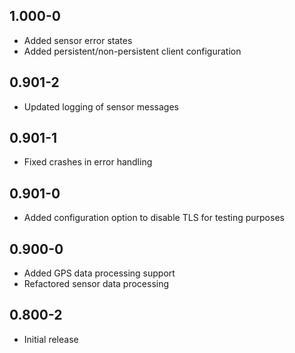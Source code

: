 ## 1.000-0

* Added sensor error states
* Added persistent/non-persistent client configuration

## 0.901-2

* Updated logging of sensor messages

## 0.901-1

* Fixed crashes in error handling

## 0.901-0

* Added configuration option to disable TLS for testing purposes

## 0.900-0

* Added GPS data processing support
* Refactored sensor data processing

## 0.800-2

* Initial release
